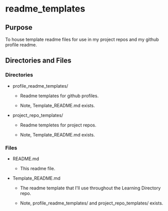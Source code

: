# readme_templates

## Purpose

To house template readme files for use in my project repos and my github profile readme.

## Directories and Files

### Directories

- profile_readme_templates/

  - Readme templates for github profiles.

  - Note, Template_README.md exists.

- project_repo_templates/

  - Readme templetes for project repos.

  - Note, Template_README.md exists.

### Files

- README.md

  - This readme file.

- Template_README.md

  - The readme template that I'll use throughout the Learning Directory repo.

  - Note, profile_readme_templates/ and project_repo_templates/ exists.
